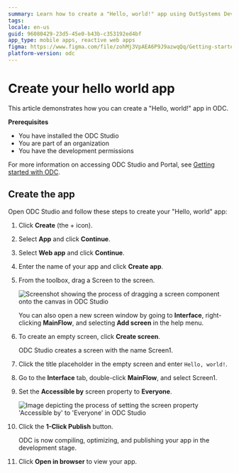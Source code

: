 ```yaml
---
summary: Learn how to create a "Hello, world!" app using OutSystems Developer Cloud (ODC) by following step-by-step instructions in ODC Studio.
tags:
locale: en-us
guid: 96080429-23d5-45e0-b43b-c353192ed4bf
app_type: mobile apps, reactive web apps
figma: https://www.figma.com/file/zohMj3VpAEA6P9J9azwqQq/Getting-started-with-ODC?type=design&node-id=3201%3A178&t=CxwRhrJUzQXvCd96-1
platform-version: odc
---
```


# Create your hello world app

This article demonstrates how you can create a "Hello, world!" app in ODC.

**Prerequisites**

* You have installed the ODC Studio
* You are part of an organization
* You have the development permissions

For more information on accessing ODC Studio and Portal, see [Getting started with ODC](intro.md).

## Create the app

Open ODC Studio and follow these steps to create your "Hello, world" app: 

1. Click **Create** (the + icon).
2. Select **App** and click **Continue**.
3. Select **Web app** and click **Continue**.
4. Enter the name of your app and click **Create app**.
5. From the toolbox, drag a Screen to the screen.

     ![Screenshot showing the process of dragging a screen component onto the canvas in ODC Studio](images/hello-world-drag-screen-odcs.png "Dragging a Screen to the Canvas in ODC Studio")

     <div class="info" markdown="1">

     You can also open a new screen window by going to **Interface**, right-clicking **MainFlow**, and selecting **Add screen** in the help menu.

     </div>

6. To create an empty screen, click **Create screen**.
    
    ODC Studio creates a screen with the name Screen1.

7. Click the title placeholder in the empty screen and enter `Hello, world!`.
8. Go to the **Interface** tab, double-click **MainFlow**, and select Screen1. 
9. Set the **Accessible by** screen property to **Everyone**.

    ![Image depicting the process of setting the screen property 'Accessible by' to 'Everyone' in ODC Studio](images/hello-world-authorization-everyone-odcs.png "Setting Screen Authorization to Everyone in ODC Studio")

10. Click the **1-Click Publish** button.
    
    ODC is now compiling, optimizing, and publishing your app in the development stage.

11. Click **Open in browser** to view your app.

